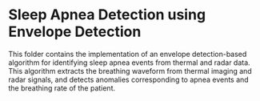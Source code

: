 # Sleep Apnea Detection using Envelope Detection

This folder contains the implementation of an envelope detection-based algorithm for identifying sleep apnea events from thermal and radar data. This algorithm extracts the breathing waveform from thermal imaging and radar signals, and detects anomalies corresponding to apnea events and the breathing rate of the patient.
